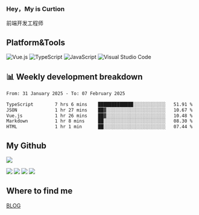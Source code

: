 ### Hey，My is Curtion
前端开发工程师
## Platform&Tools

![Vue.js](https://img.shields.io/badge/-Vue.js-4FC08D?style=flat-square&logo=Vue.js&logoColor=white)
![TypeScript](https://img.shields.io/badge/-TypeScript-007ACC?style=flat-square&logo=typescript&logoColor=white)
![JavaScript](https://img.shields.io/badge/-JavaScript-F7DF1E?style=flat-square&logo=javascript&logoColor=black)
![Visual Studio Code](https://img.shields.io/badge/-VSCode-007ACC?style=flat-square&logo=Visual-Studio-Code&logoColor=white)

## 📊 Weekly development breakdown

<!--START_SECTION:waka-->

```txt
From: 31 January 2025 - To: 07 February 2025

TypeScript        7 hrs 6 mins    █████████████░░░░░░░░░░░░   51.91 %
JSON              1 hr 27 mins    ██▓░░░░░░░░░░░░░░░░░░░░░░   10.67 %
Vue.js            1 hr 26 mins    ██▓░░░░░░░░░░░░░░░░░░░░░░   10.48 %
Markdown          1 hr 8 mins     ██░░░░░░░░░░░░░░░░░░░░░░░   08.30 %
HTML              1 hr 1 min      ██░░░░░░░░░░░░░░░░░░░░░░░   07.44 %
```

<!--END_SECTION:waka-->

## My Github

![](http://github-profile-summary-cards.vercel.app/api/cards/profile-details?username=curtion&theme=nord_bright)

![](http://github-profile-summary-cards.vercel.app/api/cards/stats?username=curtion&theme=nord_bright)
![](http://github-profile-summary-cards.vercel.app/api/cards/productive-time?username=curtion&theme=nord_bright&utcOffset=8)
![](http://github-profile-summary-cards.vercel.app/api/cards/repos-per-language?username=curtion&theme=nord_bright)
![](http://github-profile-summary-cards.vercel.app/api/cards/most-commit-language?username=curtion&theme=nord_bright)

## Where to find me

[BLOG](https://blog.3gxk.net)

